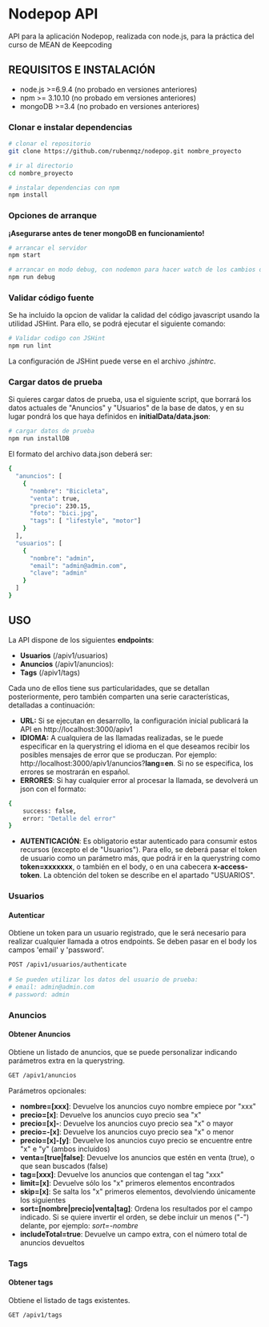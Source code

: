 
# Nodepop API

API para la aplicación Nodepop, realizada con node.js, para la práctica del curso de MEAN de Keepcoding

## REQUISITOS E INSTALACIÓN

- node.js >=6.9.4 (no probado en versiones anteriores)
- npm >= 3.10.10 (no probado em versiones anteriores)
- mongoDB >=3.4 (no probado en versiones anteriores)

### Clonar e instalar dependencias

```bash
# clonar el repositorio
git clone https://github.com/rubenmqz/nodepop.git nombre_proyecto

# ir al directorio
cd nombre_proyecto

# instalar dependencias con npm
npm install
```

### Opciones de arranque
**¡Asegurarse antes de tener mongoDB en funcionamiento!**
```bash
# arrancar el servidor
npm start

# arrancar en modo debug, con nodemon para hacer watch de los cambios durante el desarrollo
npm run debug
```

### Validar código fuente
Se ha incluido la opcion de validar la calidad del código javascript usando la utilidad JSHint. Para ello, se podrá ejecutar el siguiente comando:
```bash
# Validar codigo con JSHint
npm run lint
```
La configuración de JSHint puede verse en el archivo *.jshintrc*.

### Cargar datos de prueba
Si quieres cargar datos de prueba, usa el siguiente script, que borrará los datos actuales de "Anuncios" y "Usuarios" de la base de datos, y en su lugar pondrá los que haya definidos en **initialData/data.json**:
```bash
# cargar datos de prueba
npm run installDB
```

El formato del archivo data.json deberá ser:
```bash
{
  "anuncios": [
    {
      "nombre": "Bicicleta",
      "venta": true,
      "precio": 230.15,
      "foto": "bici.jpg",
      "tags": [ "lifestyle", "motor"]
    }
  ],
  "usuarios": [
    {
      "nombre": "admin",
      "email": "admin@admin.com",
      "clave": "admin"
    }
  ]
}
```

## USO

La API dispone de los siguientes **endpoints**:

- **Usuarios** (/apiv1/usuarios)
- **Anuncios** (/apiv1/anuncios): 
- **Tags** (/apiv1/tags)

Cada uno de ellos tiene sus particularidades, que se detallan posteriormente, pero también comparten una serie características, detalladas a continuación:
 
- **URL:** Si se ejecutan en desarrollo, la configuración inicial publicará la API en http://localhost:3000/apiv1
- **IDIOMA:** A cualquiera de las llamadas realizadas, se le puede especificar en la querystring el idioma en el que deseamos recibir los posibles mensajes de error que se produczan. Por ejemplo: http://localhost:3000/apiv1/anuncios?**lang=en**. Si no se especifica, los errores se mostrarán en español.
- **ERRORES**: Si hay cualquier error al procesar la llamada, se devolverá un json con el formato:
```bash
{
    success: false,
    error: "Detalle del error"
}
```
- **AUTENTICACIÓN**: Es obligatorio estar autenticado para consumir estos recursos (excepto el de "Usuarios"). Para ello, se deberá pasar el token de usuario como un parámetro más, que podrá ir en la querystring como **token=xxxxxxx**, o también en el body, o en una cabecera **x-access-token**. La obtención del token se describe en el apartado "USUARIOS".


### Usuarios

#### Autenticar 
Obtiene un token para un usuario registrado, que le será necesario para realizar cualquier llamada a otros endpoints. Se deben pasar en el body los campos 'email' y 'password'.
```bash
POST /apiv1/usuarios/authenticate
 
# Se pueden utilizar los datos del usuario de prueba:
# email: admin@admin.com
# password: admin
```

### Anuncios

#### Obtener Anuncios 
Obtiene un listado de anuncios, que se puede personalizar indicando parámetros extra en la querystring.
```bash
GET /apiv1/anuncios
```
Parámetros opcionales:

- **nombre=[xxx]**: Devuelve los anuncios cuyo nombre empiece por "xxx"
- **precio=[x]**: Devuelve los anuncios cuyo precio sea "x"
- **precio=[x]-**: Devuelve los anuncios cuyo precio sea "x" o mayor
- **precio=-[x]**: Devuelve los anuncios cuyo precio sea "x" o menor
- **precio=[x]-[y]**: Devuelve los anuncios cuyo precio se encuentre entre "x" e "y" (ambos incluidos)
- **venta=[true|false]**: Devuelve los anuncios que estén en venta (true), o que sean buscados (false)
- **tag=[xxx]**: Devuelve los anuncios que contengan el tag "xxx"
- **limit=[x]**: Devuelve sólo los "x" primeros elementos encontrados
- **skip=[x]**: Se salta los "x" primeros elementos, devolviendo únicamente los siguientes
- **sort=[nombre|precio|venta|tag]**: Ordena los resultados por el campo indicado. Si se quiere invertir el orden, se debe incluir un menos ("-") delante, por ejemplo: *sort=-nombre*
- **includeTotal=true**: Devuelve un campo extra, con el número total de anuncios devueltos

### Tags

#### Obtener tags 
Obtiene el listado de tags existentes.
```bash
GET /apiv1/tags
```

